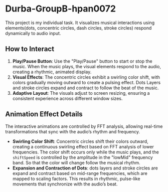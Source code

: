 # Durba-GroupB-hpan0072
This project is my individual task. It visualizes musical interactions using elements(dots, concentric circles, dash circles, stroke circles) respond dynamically to audio input. 
## How to Interact

1. **Play/Pause Button**: Use the "Play/Pause" button to start or stop the music. When the music plays, the visual elements respond to the audio, creating a rhythmic, animated display.
2. **Visual Effects**: The concentric circles exhibit a swirling color shift, with colors gradually moving outward to create a pulsing effect. Dots Layers and stroke circles expand and contract to follow the beat of the music.
3. **Adaptive Layout**: The visuals adjust to screen resizing, ensuring a consistent experience across different window sizes.



## Animation Effect Details

The interactive animations are controlled by FFT analysis, allowing real-time transformations that sync with the audio’s rhythm and frequency.


- **Swirling Color Shift**: Concentric circles shift their colors outward, creating a continuous swirling effect based on FFT analysis of lower frequencies. The color shift occurs only while the music plays, and the `shiftSpeed` is controlled by the amplitude in the "lowMid" frequency band. So that the color will change follow the musical rhythm.
- **Expansion and Contraction of Dots**: dots layers and stroke circles are expand and contract based on mid-range frequencies, which are mapped to scaling factors. This results in rhythmic, pulse-like movements that synchronize with the audio’s beat.


